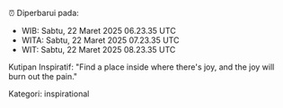 ⏰ Diperbarui pada:
- WIB: Sabtu, 22 Maret 2025 06.23.35 UTC
- WITA: Sabtu, 22 Maret 2025 07.23.35 UTC
- WIT: Sabtu, 22 Maret 2025 08.23.35 UTC

Kutipan Inspiratif:
"Find a place inside where there's joy, and the joy will burn out the pain."


Kategori: inspirational

